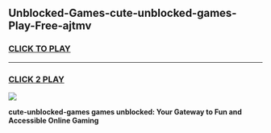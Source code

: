 
## Unblocked-Games-cute-unblocked-games-Play-Free-ajtmv
<h3>
<a href="https://premium76.site?title=cute-unblocked-games&ref=17A">CLICK TO PLAY</a></h3>
<hr>

<h3>
<a href="https://premium76.site?title=cute-unblocked-games&ref=17A">CLICK 2 PLAY</a>
  
</h3>

<a href="https://premium76.site?title=cute-unblocked-games&ref=17A"><img src="https://clearcache.store/games.png"></a>


**cute-unblocked-games games unblocked: Your Gateway to Fun and Accessible Online Gaming**
